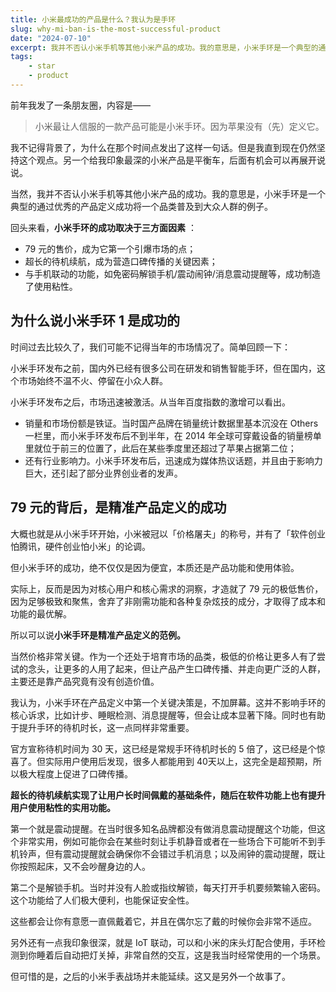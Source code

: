 ```yaml
---
title: 小米最成功的产品是什么？我认为是手环
slug: why-mi-ban-is-the-most-successful-product
date: "2024-07-10"
excerpt: 我并不否认小米手机等其他小米产品的成功。我的意思是，小米手环是一个典型的通过优秀的产品定义成功将一个品类普及到大众人群的例子。
tags:
    - star
    - product
---
```



前年我发了一条朋友圈，内容是——

> 小米最让人信服的一款产品可能是小米手环。因为苹果没有（先）定义它。

我不记得背景了，为什么在那个时间点发出了这样一句话。但是我直到现在仍然坚持这个观点。另一个给我印象最深的小米产品是平衡车，后面有机会可以再展开说说。

当然，我并不否认小米手机等其他小米产品的成功。我的意思是，小米手环是一个典型的通过优秀的产品定义成功将一个品类普及到大众人群的例子。

回头来看，**小米手环的成功取决于三方面因素** ：

- 79 元的售价，成为它第一个引爆市场的点；
- 超长的待机续航，成为营造口碑传播的关键因素；
- 与手机联动的功能，如免密码解锁手机/震动闹钟/消息震动提醒等，成功制造了使用粘性。

## 为什么说小米手环 1 是成功的

时间过去比较久了，我们可能不记得当年的市场情况了。简单回顾一下：

小米手环发布之前，国内外已经有很多公司在研发和销售智能手环，但在国内，这个市场始终不温不火、停留在小众人群。

小米手环发布之后，市场迅速被激活。从当年百度指数的激增可以看出。

- 销量和市场份额是铁证。当时国产品牌在销量统计数据里基本沉没在 Others 一栏里，而小米手环发布后不到半年，在 2014 年全球可穿戴设备的销量榜单里就位于前三的位置了，此后在某些季度里还超过了苹果占据第二位；
- 还有行业影响力。小米手环发布后，迅速成为媒体热议话题，并且由于影响力巨大，还引起了部分业界创业者的发声。

## 79 元的背后，是精准产品定义的成功

大概也就是从小米手环开始，小米被冠以「价格屠夫」的称号，并有了「软件创业怕腾讯，硬件创业怕小米」的论调。

但小米手环的成功，绝不仅仅是因为便宜，本质还是产品功能和使用体验。

实际上，反而是因为对核心用户和核心需求的洞察，才造就了 79 元的极低售价，因为足够极致和聚焦，舍弃了非刚需功能和各种复杂炫技的成分，才取得了成本和功能的最优解。

所以可以说**小米手环是精准产品定义的范例。**

当然价格非常关键。作为一个还处于培育市场的品类，极低的价格让更多人有了尝试的念头，让更多的人用了起来，但让产品产生口碑传播、并走向更广泛的人群，主要还是靠产品究竟有没有创造价值。

我认为，小米手环在产品定义中第一个关键决策是，不加屏幕。这并不影响手环的核心诉求，比如计步、睡眠检测、消息提醒等，但会让成本显著下降。同时也有助于提升手环的待机时长，这一点同样非常重要。

官方宣称待机时间为 30 天，这已经是常规手环待机时长的 5 倍了，这已经是个惊喜了。但实际用户使用后发现，很多人都能用到 40天以上，这完全是超预期，所以极大程度上促进了口碑传播。

**超长的待机续航实现了让用户长时间佩戴的基础条件，随后在软件功能上也有提升用户使用粘性的实用功能。**

第一个就是震动提醒。在当时很多知名品牌都没有做消息震动提醒这个功能，但这个非常实用，例如可能你会在某些时刻让手机静音或者在一些场合下可能听不到手机铃声，但有震动提醒就会确保你不会错过手机消息；以及闹钟的震动提醒，既让你按照起床，又不会吵醒身边的人。

第二个是解锁手机。当时并没有人脸或指纹解锁，每天打开手机要频繁输入密码。这个功能给了人们极大便利，也能保证安全性。

这些都会让你有意愿一直佩戴着它，并且在偶尔忘了戴的时候你会非常不适应。

另外还有一点我印象很深，就是 IoT 联动，可以和小米的床头灯配合使用，手环检测到你睡着后自动把灯关掉，非常自然的交互，这是我当时经常使用的一个场景。

但可惜的是，之后的小米手表战场并未能延续。这又是另外一个故事了。